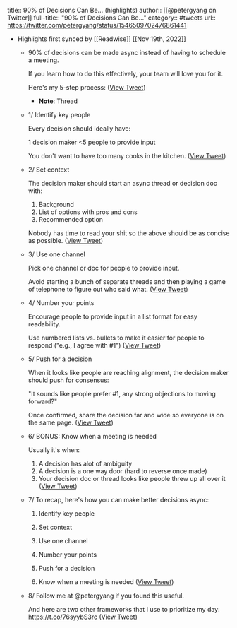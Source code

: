title:: 90% of Decisions Can Be... (highlights)
author:: [[@petergyang on Twitter]]
full-title:: "90% of Decisions Can Be..."
category:: #tweets
url:: https://twitter.com/petergyang/status/1546509702476861441

- Highlights first synced by [[Readwise]] [[Nov 19th, 2022]]
	- 90% of decisions can be made async instead of having to schedule a meeting.
	  
	  If you learn how to do this effectively, your team will love you for it.
	  
	  Here's my 5-step process: ([View Tweet](https://twitter.com/petergyang/status/1546509702476861441))
		- **Note**: Thread
	- 1/ Identify key people
	  
	  Every decision should ideally have:
	  
	  1 decision maker
	  <5 people to provide input
	  
	  You don't want to have too many cooks in the kitchen. ([View Tweet](https://twitter.com/petergyang/status/1546509705563889665))
	- 2/ Set context
	  
	  The decision maker should start an async thread or decision doc with:
	  
	  1.  Background
	  2.  List of options with pros and cons
	  3.  Recommended option
	  
	  Nobody has time to read your shit so the above should be as concise as possible. ([View Tweet](https://twitter.com/petergyang/status/1546509708344770560))
	- 3/ Use one channel
	  
	  Pick one channel or doc for people to provide input.
	  
	  Avoid starting a bunch of separate threads and then playing a game of telephone to figure out who said what. ([View Tweet](https://twitter.com/petergyang/status/1546509710987124736))
	- 4/ Number your points
	  
	  Encourage people to provide input in a list format for easy readability.
	  
	  Use numbered lists vs. bullets to make it easier for people to respond ("e.g., I agree with #1") ([View Tweet](https://twitter.com/petergyang/status/1546509714363539462))
	- 5/ Push for a decision
	  
	  When it looks like people are reaching alignment, the decision maker should push for consensus:
	  
	  "It sounds like people prefer #1, any strong objections to moving forward?"
	  
	  Once confirmed, share the decision far and wide so everyone is on the same page. ([View Tweet](https://twitter.com/petergyang/status/1546509717324718080))
	- 6/ BONUS: Know when a meeting is needed
	  
	  Usually it's when:
	  
	  1.  A decision has alot of ambiguity
	  2.  A decision is a one way door (hard to reverse once made)
	  3.  Your decision doc or thread looks like people threw up all over it ([View Tweet](https://twitter.com/petergyang/status/1546509720218849280))
	- 7/ To recap, here's how you can make better decisions async:
	  
	  1.  Identify key people
	  2.  Set context
	  3.  Use one channel
	  4.  Number your points
	  5.  Push for a decision
	  
	  6. Know when a meeting is needed ([View Tweet](https://twitter.com/petergyang/status/1546509723041558528))
	- 8/ Follow me at @petergyang if you found this useful.
	  
	  And here are two other frameworks that I use to prioritize my day:
	  https://t.co/76syybS3rc ([View Tweet](https://twitter.com/petergyang/status/1546509725579505664))